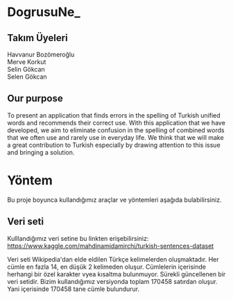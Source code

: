 # DogrusuNe_

## Takım Üyeleri

Havvanur Bozömeroğlu <br/>
Merve Korkut <br/>
Selin Gökcan <br/>
Selen Gökcan


## Our purpose

To present an application that finds errors in the spelling of Turkish unified words and recommends their correct use. With this application that we have developed, we aim to eliminate confusion in the spelling of combined words that we often use and rarely use in everyday life. We think that we will make a great contribution to Turkish especially by drawing attention to this issue and bringing a solution.


# Yöntem 

Bu proje boyunca kullandığımız araçlar ve yöntemleri aşağıda bulabilirsiniz.

## Veri seti

Kulllandığımız veri setine bu linkten erişebilirsiniz:
https://www.kaggle.com/mahdinamidamirchi/turkish-sentences-dataset

Veri seti Wikipedia'dan elde eldilen Türkçe kelimelerden oluşmaktadır. Her cümle en fazla 14, en düşük 2 kelimeden oluşur. Cümlelerin içerisinde herhangi bir özel karakter vyea kısaltma bulunmuyor. Sürekli güncellenen bir veri setidir. Bizim kullandığımız versiyonda toplam 170458 satırdan oluşur. Yani içerisinde 170458 tane cümle bulundurur.
